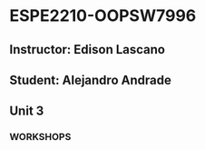 # ESPE2210-OOPSW7996
## Instructor: Edison Lascano
## Student: Alejandro Andrade
## Unit 3
### WORKSHOPS 
